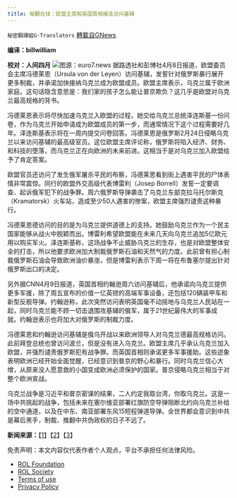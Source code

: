 ```yaml
---
title: 秘翻在线：欧盟主席和英国首相接连访问基辅
---
```

`秘密翻譯組G-Translators` [轉載自GNews](https://gnews.org/zh-hans/2322996/)

**编译：billwilliam**

**校对：人间四月**
![](https://assets.gnews.org/wp-content/uploads/2022/04/11-23.jpg)图源：euro7.news
据路透社和彭博社4月8日报道，欧盟委员会主席冯德莱恩（Ursula von der Leyen）访问基辅，发誓针对俄罗斯暴行展开更多制裁，并承诺加快接纳乌克兰成为欧盟成员。欧盟主席表示，乌克兰属于欧洲家庭。这句话隐含意思是：我们家的孩子怎么能让普京欺负？这几乎是欧盟对乌克兰最高规格的背书。

冯德莱恩表示将尽快加速乌克兰入欧盟的过程，她交给乌克兰总统泽连斯基一份问卷，作为乌克兰开始申请成为欧盟成员的第一步，而通常情况下这个过程需要好几年。泽连斯基表示将在一周内提交问卷回答。冯德莱恩是俄罗斯2月24日侵略乌克兰以来访问基辅的最高级官员。这位欧盟主席评论称，俄罗斯将陷入经济、财务、和科技的堕落，而乌克兰正在向欧洲的未来前进。这相当于是对乌克兰加入欧盟给予了肯定答案。

欧盟官员还访问了发生俄军屠杀平民的布察，冯德莱恩看到街上遇害平民的尸体表情非常震惊。同行的欧盟外交高级代表博雷利（Josep Borrell）发誓一定要调查、起诉俄军犯下的战争罪。周六俄罗斯导弹袭击了乌克兰东部克拉马托尔斯克（Kramatorsk）火车站，造成至少50人遇害的惨案，欧盟主席强烈谴责这种暴行。

冯德莱恩德访问的目的是为乌克兰提供道德上的支持。她鼓励乌克兰作为一个民主国家能够从战火中脱颖而出。博雷利希望欧盟能在未来几天向乌克兰追加5亿欧元用以购买军火。泽连斯基称，这场战争不止威胁乌克兰的生存，也是对欧盟整体安全的打击，所以他要求欧洲加大制裁俄罗斯石油和天然气的力度。此前曾有担心制裁俄罗斯石油会导致欧洲油价暴涨，但是博雷利表示下周一将在布鲁塞尔提出针对俄罗斯出口的决定。

另外据CNN4月9日报道，英国首相约翰逊周六访问基辅后，他承诺向乌克兰提供更多军援，除了周五宣布的价值一亿英镑的高端军事设备，还包括120辆装甲车和新型反舰导弹。约翰逊称，此次突然访问表明英国毫不动摇地与乌克兰人民站在一起，同时乌克兰能不顾一切击退围攻基辅的俄军，属于21世纪最伟大的军事成就。约翰逊表示也将加大对俄罗斯的制裁力度。

冯德莱恩和约翰逊访问基辅是俄乌开战以来欧洲领导人对乌克兰德最高规格访问。此前拜登总统也曾访问波兰，但是没有进入乌克兰。欧盟主席几乎承认乌克兰加入欧盟，并强烈谴责俄罗斯犯有战争罪。而英国首相则承诺更多军事援助。这些迹象表明欧洲已经开始全面觉醒，已经意识到普京的野心和暴行。同时乌克兰信心大增，从原来没人愿意救的小国变成欧洲必须保护的国家。普京侵略乌克兰相当于对整个欧洲宣战。

乌克兰战争是习近平和普京密谋的结果，二人约定我取台湾，你取乌克兰。这是一场中共挑起的战争，包括未来在塞尔维亚部署红旗防空导弹阻断北约向乌克兰补给的空中通道，以及在中东、南亚部署东风15短程弹道导弹。全世界都会意识到中共是幕后黑手，制裁、推翻中共伪政权的日子不远了。

**新闻来源：**【[1](https://www.reuters.com/world/europe/eu-chief-promises-speeded-up-process-ukraine-seek-membership-2022-04-08/)】【[2](https://www.msn.com/en-us/news/world/ukraine-belongs-in-the-european-family-eu-chief-says-on-kyiv-trip/ar-AAW1cGk)】【[3](https://www.msn.com/en-us/news/world/boris-johnson-pledges-new-military-assistance-for-ukraine-after-uk-pms-surprise-visit-to-kyiv/ar-AAW2Nkz)】

 

免责声明：本文内容仅代表作者个人观点，平台不承担任何法律风险。

- [ROL Foundation](https://rolfoundation.org/)
- [ROL Society](https://rolsociety.org/)
- [Terms of use](https://gnews.org/terms-of-use-3/)
- [Privacy Policy](https://gnews.org/privacy-policy/)

